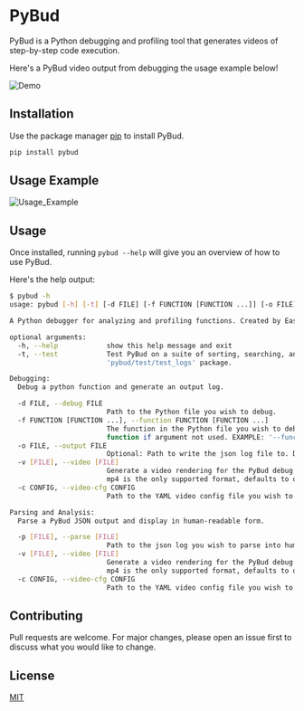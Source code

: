 # PyBud

PyBud is a Python debugging and profiling tool that generates videos of step-by-step code execution.

Here's a PyBud video output from debugging the usage example below!

![Demo](https://user-images.githubusercontent.com/22671592/72966758-4cffd200-3d85-11ea-9602-2b215a315565.gif)

## Installation

Use the package manager [pip](https://pip.pypa.io/en/stable/) to install PyBud.

```bash
pip install pybud
```

## Usage Example

![Usage_Example](https://user-images.githubusercontent.com/22671592/72948262-4011bd00-3d4a-11ea-86e3-c06b99fde817.gif)

## Usage

Once installed, running `pybud --help` will give you an overview of how to use PyBud.

Here's the help output:

```bash
$ pybud -h
usage: pybud [-h] [-t] [-d FILE] [-f FUNCTION [FUNCTION ...]] [-o FILE] [-v [FILE]] [-c CONFIG] [-p [FILE]]

A Python debugger for analyzing and profiling functions. Created by Eastan Giebler.

optional arguments:
  -h, --help            show this help message and exit
  -t, --test            Test PyBud on a suite of sorting, searching, and similar algorithms. Outputs a PyBud JSON for each function in the
                        'pybud/test/test_logs' package.

Debugging:
  Debug a python function and generate an output log.

  -d FILE, --debug FILE
                        Path to the Python file you wish to debug.
  -f FUNCTION [FUNCTION ...], --function FUNCTION [FUNCTION ...]
                        The function in the Python file you wish to debug, along with the arguments you wish to pass. Defaults to the main
                        function if argument not used. EXAMPLE: '--function test 2 4' will call 'test(2,4)'.
  -o FILE, --output FILE
                        Optional: Path to write the json log file to. Defaults to output.pybud if argument not used.
  -v [FILE], --video [FILE]
                        Generate a video rendering for the PyBud debug steps of the program flow. Optional: provide a filepath to output to,
                        mp4 is the only supported format, defaults to output.mp4.
  -c CONFIG, --video-cfg CONFIG
                        Path to the YAML video config file you wish to use, default configuration will be loaded if not specified.

Parsing and Analysis:
  Parse a PyBud JSON output and display in human-readable form.

  -p [FILE], --parse [FILE]
                        Path to the json log you wish to parse into human-readable form. Defaults to output.pybud if a file is not specified.
  -v [FILE], --video [FILE]
                        Generate a video rendering for the PyBud debug steps of the program flow. Optional: provide a filepath to output to,
                        mp4 is the only supported format, defaults to output.mp4.
  -c CONFIG, --video-cfg CONFIG
                        Path to the YAML video config file you wish to use, default configuration will be loaded if not specified.
```

## Contributing
Pull requests are welcome. For major changes, please open an issue first to discuss what you would like to change.

## License
[MIT](https://choosealicense.com/licenses/mit/)
